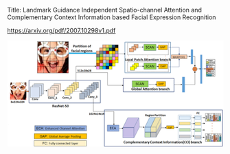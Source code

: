 Title: Landmark Guidance Independent Spatio-channel Attention and Complementary Context Information based Facial Expression Recognition

https://arxiv.org/pdf/2007.10298v1.pdf

![Proposed framework](images/graphicalabstract03.png)

